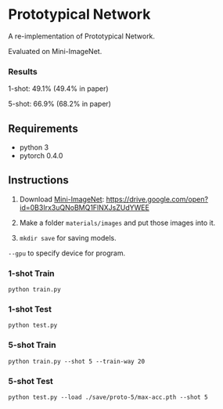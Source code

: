 # Prototypical Network

A re-implementation of Prototypical Network.

Evaluated on Mini-ImageNet.

### Results

1-shot: 49.1% (49.4% in paper)

5-shot: 66.9% (68.2% in paper)

## Requirements

* python 3
* pytorch 0.4.0

## Instructions

1. Download [Mini-ImageNet](https://openreview.net/pdf?id=rJY0-Kcll): https://drive.google.com/open?id=0B3Irx3uQNoBMQ1FlNXJsZUdYWEE

2. Make a folder `materials/images` and put those images into it.

3. `mkdir save` for saving models.

`--gpu` to specify device for program.

### 1-shot Train

`python train.py`

### 1-shot Test

`python test.py` 

### 5-shot Train

`python train.py --shot 5 --train-way 20`

### 5-shot Test

`python test.py --load ./save/proto-5/max-acc.pth --shot 5`

